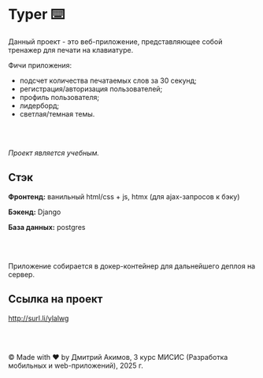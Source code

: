 # Typer :keyboard:

Данный проект - это веб-приложение, представляющее собой тренажер для печати на клавиатуре. 

Фичи приложения:
- подсчет количества печатаемых слов за 30 секунд;
- регистрация/авторизация пользователей;
- профиль пользователя;
- лидерборд;
- светлая/темная темы.

<br>
<br>

*Проект является учебным.*

## Стэк
**Фронтенд:** ванильный html/css + js, htmx (для ajax-запросов к бэку)

**Бэкенд:** Django

**База данных:** postgres

<br>
<br>

Приложение собирается в докер-контейнер для дальнейшего деплоя на сервер.

## Ссылка на проект
http://surl.li/ylalwg

<br>
<br>

© Made with :heart: by Дмитрий Акимов, 3 курс МИСИС (Разработка мобильных и web-приложений), 2025 г.
